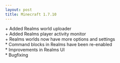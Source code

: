 ```yaml
---
layout: post
title: Minecraft 1.7.10
---
```

\+ Added Realms world uploader<br>
\+ Added Realms player activity monitor<br>
\+ Realms worlds now have more options and settings<br>
\* Command blocks in Realms have been re-enabled<br>
\* Improvements in Realms UI<br>
\* Bugfixing<br>
